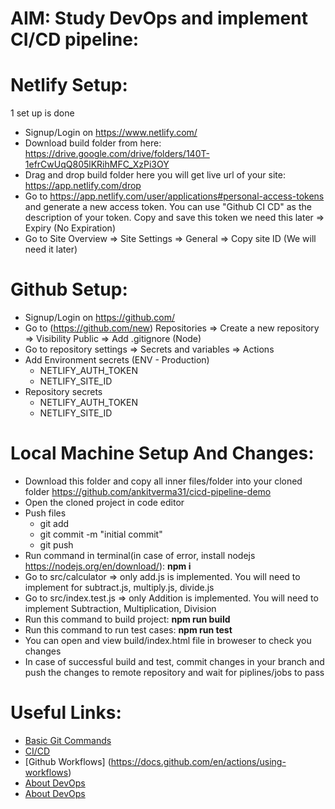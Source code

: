 # AIM: Study DevOps and implement CI/CD pipeline:

# Netlify Setup:
 1 set up is done 
- Signup/Login on https://www.netlify.com/
- Download build folder from here: https://drive.google.com/drive/folders/140T-1efrCwUqQ805lKRihMFC_XzPi3OY
- Drag and drop build folder here you will get live url of your site: https://app.netlify.com/drop
- Go to https://app.netlify.com/user/applications#personal-access-tokens and generate a new access token. You can use "Github CI CD" as the description of your token. Copy and save this token we need this later => Expiry (No Expiration)
- Go to Site Overview => Site Settings => General => Copy site ID (We will need it later)

# Github Setup:

- Signup/Login on https://github.com/
- Go to (https://github.com/new) Repositories => Create a new repository => Visibility Public => Add .gitignore (Node)
- Go to repository settings => Secrets and variables => Actions
- Add Environment secrets (ENV - Production)
  - NETLIFY_AUTH_TOKEN
  - NETLIFY_SITE_ID
- Repository secrets
  - NETLIFY_AUTH_TOKEN
  - NETLIFY_SITE_ID

# Local Machine Setup And Changes:

- Download this folder and copy all inner files/folder into your cloned folder https://github.com/ankitverma31/cicd-pipeline-demo
- Open the cloned project in code editor
- Push files
  - git add
  - git commit -m "initial commit"
  - git push
- Run command in terminal(in case of error, install nodejs https://nodejs.org/en/download/): **npm i**
- Go to src/calculator => only add.js is implemented. You will need to implement for subtract.js, multiply.js, divide.js
- Go to src/index.test.js => only Addition is implemented. You will need to implement Subtraction, Multiplication, Division
- Run this command to build project: **npm run build**
- Run this command to run test cases: **npm run test**
- You can open and view build/index.html file in broweser to check you changes
- In case of successful build and test, commit changes in your branch and push the changes to remote repository and wait for piplines/jobs to pass

# Useful Links:

- [Basic Git Commands](https://www.freecodecamp.org/news/10-important-git-commands-that-every-developer-should-know/)
- [CI/CD](https://about.gitlab.com/topics/ci-cd/)
- [Github Workflows] (https://docs.github.com/en/actions/using-workflows)
- [About DevOps](https://aws.amazon.com/devops/what-is-devops/)
- [About DevOps](https://aws.amazon.com/devops/what-is-devops/)
